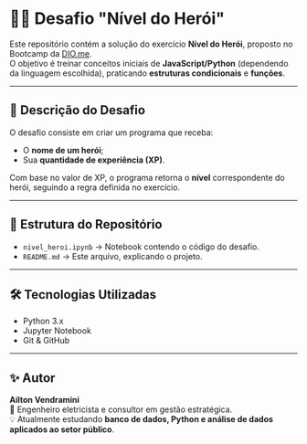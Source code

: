 # 🦸‍♂️ Desafio "Nível do Herói"

Este repositório contém a solução do exercício **Nível do Herói**, proposto no Bootcamp da [DIO.me](https://www.dio.me).  
O objetivo é treinar conceitos iniciais de **JavaScript/Python** (dependendo da linguagem escolhida), praticando **estruturas condicionais** e **funções**.

---

## 🚀 Descrição do Desafio
O desafio consiste em criar um programa que receba:
- O **nome de um herói**;
- Sua **quantidade de experiência (XP)**.

Com base no valor de XP, o programa retorna o **nível** correspondente do herói, seguindo a regra definida no exercício.

---

## 📂 Estrutura do Repositório
- `nivel_heroi.ipynb` → Notebook contendo o código do desafio.  
- `README.md` → Este arquivo, explicando o projeto.

---

## 🛠️ Tecnologias Utilizadas
- Python 3.x  
- Jupyter Notebook  
- Git & GitHub 
---
## ✨ Autor
**Ailton Vendramini**  
📌 Engenheiro eletricista e consultor em gestão estratégica.  
💡 Atualmente estudando **banco de dados, Python e análise de dados aplicados ao setor público**.  
